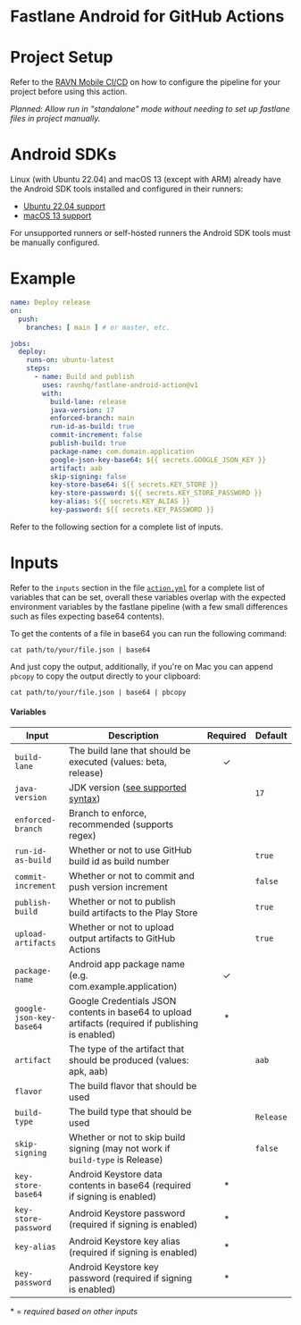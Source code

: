 # Fastlane Android for GitHub Actions

# Project Setup

Refer to the [RAVN Mobile CI/CD](https://github.com/ravnhq/mobile-cicd) on how to configure the pipeline for your
project before using this action.

_Planned: Allow run in "standalone" mode without needing to set up fastlane files in project manually._

# Android SDKs

Linux (with Ubuntu 22.04) and macOS 13 (except with ARM) already have the Android SDK tools installed and configured in
their runners:

- [Ubuntu 22.04 support](https://github.com/actions/runner-images/blob/main/images/linux/Ubuntu2204-Readme.md#android)
- [macOS 13 support](https://github.com/actions/runner-images/blob/main/images/macos/macos-13-Readme.md#android)

For unsupported runners or self-hosted runners the Android SDK tools must be manually configured.

# Example

```yaml
name: Deploy release
on:
  push:
    branches: [ main ] # or master, etc.

jobs:
  deploy:
    runs-on: ubuntu-latest
    steps:
      - name: Build and publish
        uses: ravnhq/fastlane-android-action@v1
        with:
          build-lane: release
          java-version: 17
          enforced-branch: main
          run-id-as-build: true
          commit-increment: false
          publish-build: true
          package-name: com.domain.application
          google-json-key-base64: ${{ secrets.GOOGLE_JSON_KEY }}
          artifact: aab
          skip-signing: false
          key-store-base64: ${{ secrets.KEY_STORE }}
          key-store-password: ${{ secrets.KEY_STORE_PASSWORD }}
          key-alias: ${{ secrets.KEY_ALIAS }}
          key-password: ${{ secrets.KEY_PASSWORD }} 
```

Refer to the following section for a complete list of inputs.

# Inputs

Refer to the `inputs` section in the file [`action.yml`](action.yml) for a complete list of variables that can be set,
overall these variables overlap with the expected environment variables by the fastlane pipeline (with a few small
differences such as files expecting base64 contents).

To get the contents of a file in base64 you can run the following command:

```shell
cat path/to/your/file.json | base64 
```

And just copy the output, additionally, if you're on Mac you can append `pbcopy` to copy the output directly to your
clipboard:

```shell
cat path/to/your/file.json | base64 | pbcopy
```

#### Variables

| Input                    | Description                                                                                          | Required | Default   |
|--------------------------|------------------------------------------------------------------------------------------------------|:--------:|-----------|
| `build-lane`             | The build lane that should be executed (values: beta, release)                                       |    ✓     |           |
| `java-version`           | JDK version ([see supported syntax](https://github.com/actions/setup-java#supported-version-syntax)) |          | `17`      |
| `enforced-branch`        | Branch to enforce, recommended (supports regex)                                                      |          |           |
| `run-id-as-build`        | Whether or not to use GitHub build id as build number                                                |          | `true`    |
| `commit-increment`       | Whether or not to commit and push version increment                                                  |          | `false`   |
| `publish-build`          | Whether or not to publish build artifacts to the Play Store                                          |          | `true`    |
| `upload-artifacts`       | Whether or not to upload output artifacts to GitHub Actions                                          |          | `true`    |
| `package-name`           | Android app package name (e.g. com.example.application)                                              |    ✓     |           |
| `google-json-key-base64` | Google Credentials JSON contents in base64 to upload artifacts (required if publishing is enabled)   |    *     |           |
| `artifact`               | The type of the artifact that should be produced (values: apk, aab)                                  |          | `aab`     |
| `flavor`                 | The build flavor that should be used                                                                 |          |           |
| `build-type`             | The build type that should be used                                                                   |          | `Release` |
| `skip-signing`           | Whether or not to skip build signing (may not work if `build-type` is Release)                       |          | `false`   |
| `key-store-base64`       | Android Keystore data contents in base64 (required if signing is enabled)                            |    *     |           |
| `key-store-password`     | Android Keystore password (required if signing is enabled)                                           |    *     |           |
| `key-alias`              | Android Keystore key alias (required if signing is enabled)                                          |    *     |           |
| `key-password`           | Android Keystore key password (required if signing is enabled)                                       |    *     |           |

\* = _required based on other inputs_
